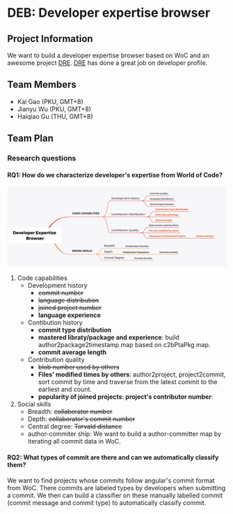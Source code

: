 # DEB: Developer expertise browser

## Project Information
We want to build a developer expertise browser based on WoC and an awesome project [DRE](https://github.com/ssc-oscar/DRE). [DRE](https://github.com/ssc-oscar/DRE) has done a great job on developer profile. 

## Team Members
- Kai Gao (PKU, GMT+8)
- Jianyu Wu (PKU, GMT+8)
- Haiqiao Gu (THU, GMT+8)

## Team Plan

### Research questions

#### RQ1: How do we characterize developer's expertise from World of Code?

<img src="img/chart1.png" alt="chart" style="zoom:50%;" />

1. Code capabilities
    - Development history
    	- ~~commit number~~
    	- ~~language distribution~~
    	- ~~joined project number~~
    	- **language experience**
    - Contibution history
    	- **commit type distribution**
    	- **mastered libraty/package and experience**: build author2package2timestamp map based on c2bPtaPkg map.
    	- **commit average length**
    - Contribution quality
    	- ~~blob number used by others~~
    	- **Files' modified times by others**: author2project, project2commit, sort commit by time and traverse from the latest commit to the earliest and count.
    	- **popularity of joined projects: project's contributor number**: 
2. Social skills
    - Breadth: ~~collaborator number~~
    - Depth: ~~collaborator's commit number~~
    - Central degree: ~~Torvald distance~~
    - author-commiter ship: We want to build a author-committer map by iterating all commit data in WoC.

#### RQ2: What types of commit are there and can we automatically classify them?
We want to find projects whose commits follow angular's commit format from WoC. There commits are labeled types by developers when submitting a commit. We then can build a classifier on these manually labelled commit (commit message and commit type) to automatically classify commit.